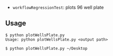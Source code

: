 
 - `workflowRegressionTest`: plots 96 well plate
 
 ## Usage
 
```
$ python plotWellsPlate.py
Usage: python plotWellsPlate.py <output path>

$ python plotWellsPlate.py ~/Desktop
```